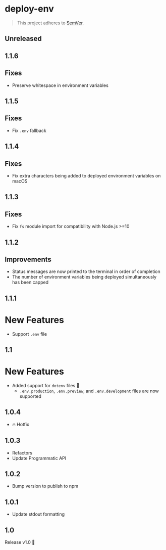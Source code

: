 # deploy-env
> This project adheres to [SemVer](https://semver.org).

## Unreleased

## 1.1.6
## Fixes
- Preserve whitespace in environment variables

## 1.1.5
## Fixes
- Fix `.env` fallback

## 1.1.4
## Fixes
- Fix extra characters being added to deployed environment variables on macOS

## 1.1.3
## Fixes
- Fix `fs` module import for compatibility with Node.js >=10

## 1.1.2
## Improvements
- Status messages are now printed to the terminal in order of completion
- The number of environment variables being deployed simultaneously has been capped

## 1.1.1
# New Features
- Support `.env` file

## 1.1
# New Features
- Added support for `dotenv` files 🙌
  - `.env.production`, `.env.preview`, and `.env.development` files are now supported

## 1.0.4
- 🔥 Hotfix

## 1.0.3
- Refactors
- Update Programmatic API

## 1.0.2
- Bump version to publish to npm

## 1.0.1
- Update stdout formatting

## 1.0
Release v1.0 🙌
